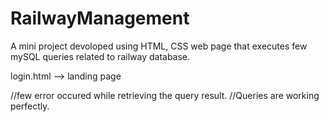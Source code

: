 # RailwayManagement
A mini project devoloped using HTML, CSS web page that executes few mySQL queries related to railway database.

login.html --> landing page

//few error occured while retrieving the query result.
//Queries are working perfectly.

